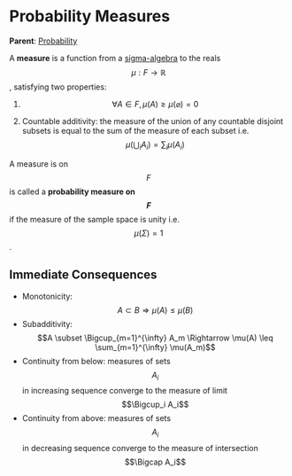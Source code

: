# Probability Measures

__Parent__: [Probability](../probability.md)

A __measure__ is a function from a [sigma-algebra](sigma_algebra.md) to the reals $$\mu: F 
\rightarrow \mathbb{R}$$, satisfying two properties:

1. $$\forall A \in F, \mu(A) \geq \mu(\varnothing) = 0$$

2. Countable additivity: the measure of the union of any countable disjoint subsets
is equal to the sum of the measure of each subset i.e. $$\mu(\bigcup_i A_i) = \sum_i \mu(A_i)$$

A measure is on $$F$$ is called a __probability measure on $$F$$__ if the measure of
the sample space is unity i.e. $$\mu(\Sigma) = 1$$.

## Immediate Consequences

- Monotonicity: $$A \subset B \Rightarrow \mu(A) \leq \mu(B)$$
- Subadditivity: $$A \subset \Bigcup_{m=1}^{\infty} A_m \Rightarrow \mu(A) \leq 
  \sum_{m=1}^{\infty} \mu(A_m)$$
- Continuity from below: measures of sets $$A_i$$ in increasing sequence converge to the measure
of limit $$\Bigcup_i A_i$$
- Continuity from above: measures of sets $$A_i$$ in decreasing sequence converge to the measure
of intersection $$\Bigcap A_i$$